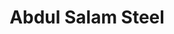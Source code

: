 ---
title: "Abdul Salam Steel"
url: /karachi/abdul-salam-steel-shop-d-7-karnal-godown-haroonabad-sindh-industrial-trading-estate-karachi-karachi-city-sindh-75730-pakistan/
shop: shop
---